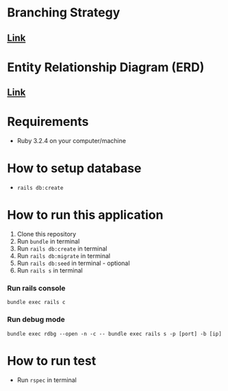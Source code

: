 # Branching Strategy
## [Link](https://app.diagrams.net/#G1A4SLDykHER_TeS9XZ-wGSKnnSbQnPsOD#%7B%22pageId%22%3A%22YKSsmgDAc7VQxn2KZzKY%22%7D)

# Entity Relationship Diagram (ERD)
## [Link](https://drive.google.com/file/d/1RruRSZWxAaBvAXzzNE1Mmgf4bEBCoWMO/view?usp=sharing)

# Requirements
- Ruby 3.2.4 on your computer/machine

# How to setup database
-  ``` rails db:create ```

# How to run this application
1. Clone this repository
2. Run `bundle` in terminal
3. Run `rails db:create` in terminal
4. Run `rails db:migrate` in terminal
5. Run `rails db:seed` in terminal - optional
6. Run `rails s` in terminal

### Run rails console
```
bundle exec rails c
```
### Run debug mode
```
bundle exec rdbg --open -n -c -- bundle exec rails s -p [port] -b [ip]
```

# How to run test
 - Run `rspec` in terminal

